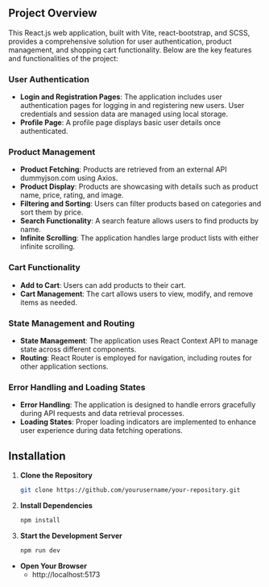 ## Project Overview

This React.js web application, built with Vite, react-bootstrap, and SCSS, provides a comprehensive solution for user authentication, product management, and shopping cart functionality. Below are the key features and functionalities of the project:

### User Authentication

- **Login and Registration Pages**: The application includes user authentication pages for logging in and registering new users. User credentials and session data are managed using local storage.
- **Profile Page**: A profile page displays basic user details once authenticated.

### Product Management

- **Product Fetching**: Products are retrieved from an external API dummyjson.com using Axios.
- **Product Display**: Products are showcasing with details such as product name, price, rating, and image.
- **Filtering and Sorting**: Users can filter products based on categories and sort them by price.
- **Search Functionality**: A search feature allows users to find products by name.
- **Infinite Scrolling**: The application handles large product lists with either infinite scrolling.

### Cart Functionality

- **Add to Cart**: Users can add products to their cart.
- **Cart Management**: The cart allows users to view, modify, and remove items as needed.

### State Management and Routing

- **State Management**: The application uses React Context API to manage state across different components.
- **Routing**: React Router is employed for navigation, including routes for other application sections.

### Error Handling and Loading States

- **Error Handling**: The application is designed to handle errors gracefully during API requests and data retrieval processes.
- **Loading States**: Proper loading indicators are implemented to enhance user experience during data fetching operations.

## Installation

1. **Clone the Repository**

   ```bash
   git clone https://github.com/yourusername/your-repository.git

   ```

2. **Install Dependencies**

   ```bash
   npm install

   ```

3. **Start the Development Server**
   ```bash
   npm run dev
   ```

- **Open Your Browser**
  - http://localhost:5173
